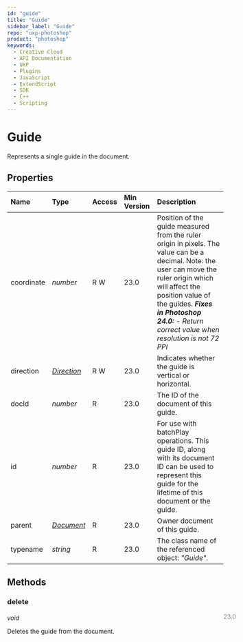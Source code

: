 ```yaml
---
id: "guide"
title: "Guide"
sidebar_label: "Guide"
repo: "uxp-photoshop"
product: "photoshop"
keywords:
  - Creative Cloud
  - API Documentation
  - UXP
  - Plugins
  - JavaScript
  - ExtendScript
  - SDK
  - C++
  - Scripting
---
```


# Guide

Represents a single guide in the document.

## Properties

| Name | Type | Access | Min Version | Description |
| :------ | :------ | :------ | :------ | :------ |
| coordinate | *number* | R W | 23.0 | Position of the guide measured from the ruler origin in pixels. The value can be a decimal.  Note: the user can move the ruler origin which will affect the position value of the guides.  ***Fixes in Photoshop 24.0:*** - *Return correct value when resolution is not 72 PPI* |
| direction | [*Direction*](/ps_reference/modules/constants/#direction) | R W | 23.0 | Indicates whether the guide is vertical or horizontal. |
| docId | *number* | R | 23.0 | The ID of the document of this guide. |
| id | *number* | R | 23.0 | For use with batchPlay operations. This guide ID, along with its document ID can be used to represent this guide for the lifetime of this document or the guide. |
| parent | [*Document*](/ps_reference/classes/document/) | R | 23.0 | Owner document of this guide. |
| typename | *string* | R | 23.0 | The class name of the referenced object: *&quot;Guide&quot;*. |

## Methods

### delete
<span class="minversion" style="display: block; margin-bottom: -1em; margin-left: 36em; float:left; opacity:0.5;">23.0</span>

*void*

Deletes the guide from the document.
